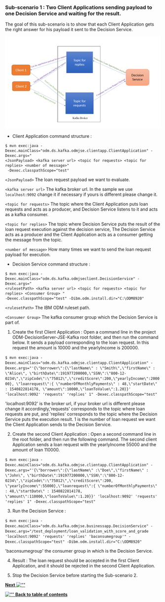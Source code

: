### Sub-scenario 1 : Two Client Applications sending payload to one Decision Service and waiting for the result.
The goal of this sub-scenario is to show that each Client Application gets the right answer for his payload it sent to the Decision Service.

![use case 1](docs/images/usecase1.png)


* Client Application command structure : 
```
$ mvn exec:java -Dexec.mainClass="odm.ds.kafka.odmjse.clientapp.ClientApplication" -Dexec.args="
<JsonPayload> <kafka server url> <topic for requests> <topic for replies> <number of message>"
 -Dexec.classpathScope="test"

```
`<JsonPayload>`  The loan request payload we want to evaluate.

`<kafka server url>` The kafka broker url. In the sample we use `localhost:9092` change it if necessary  if yours is different please change it.

`<topic for requests>` The topic where the Client Application puts loan requests and acts as a producer, and Decision Service listens to it and acts as a kafka consumer.

`<topic for replies>` The topic where Decision Service puts the result of the loan request execution against the decision service, The Decision Service acts as a producer and the Client Application acts as a consumer
getting the message from the topic. 

`<number of message>` How many times we want to send the loan request payload for execution.

* Decision Service command structure : 
```
$ mvn exec:java -Dexec.mainClass="odm.ds.kafka.odmjseclient.DecisionService" -Dexec.args="
<rulesetPath> <kafka server url> <topic for requests> <topic for replies> <Consumer Group> " 
-Dexec.classpathScope="test" -Dibm.odm.install.dir="C:\ODM8920" 

```

`<rulesetPath>` The IBM ODM ruleset path.

`<Consumer Group>` The kafka consumer group which the Decision Service is part of.
 

1. Create the first Client Application : Open a command line in the project ODM-DecisionServer-JSE-Kafka root folder, and then run the command below. It sends a payload corresponding to the loan request. In this request the amount is 10000 and 
the yearlyIncome is 200000. 

`$ mvn exec:java -Dexec.mainClass="odm.ds.kafka.odmjse.clientapp.ClientApplication" -Dexec.args="'{\"borrower\":{\"lastName\" : \"Smith\",\"firstName\" : \"Alice\", \"birthDate\":191977200000,\"SSN\":\"800-12-0234\",\"zipCode\":\"75012\",\"creditScore\":200,\"yearlyIncome\":200000},
\"loanrequest\":{ \"numberOfMonthlyPayments\" : 48,\"startDate\" : 1540822814178, \"amount\":10000,\"loanToValue\":1.20}}' 'localhost:9092' 'requests' 'replies' 1" -Dexec.classpathScope="test"`

'localhost:9092' is the broker url, if your broker url is different please change it accordingly,'requests' corresponds to the topic where loan requests are put, and 'replies' corresponds to the topic where the Decision Service puts the execution
result. 1 is the number of loan request we want the Client Application sends to the Decision Service.

 2. Create the second Client Application : Open a second command line in the root folder, and then run the following command. The second client Application sends a loan request with the yearlyIncome 55000 and the amount of loan 110000.
 
`$ mvn exec:java -Dexec.mainClass="odm.ds.kafka.odmjse.clientapp.ClientApplication" -Dexec.args="'{\"borrower\":{\"lastName\" :\"Doe\",\"firstName\" : \"John\", \"birthDate\":191977200000,\"SSN\":\"800-12-0234\",\"zipCode\":\"75012\",\"creditScore\":200,
 \"yearlyIncome\":55000},\"loanrequest\":{ \"numberOfMonthlyPayments\" : 48,\"startDate\" : 1540822814178, \"amount\":110000,\"loanToValue\":1.20}}' 'localhost:9092' 'requests' 'replies' 1" -Dexec.classpathScope="test"`
  
 3. Run the Decision Service :
 
`$ mvn exec:java -Dexec.mainClass="odm.ds.kafka.odmjse.businessapp.DecisionService" -Dexec.args="/test_deployment/loan_validation_with_score_and_grade 'localhost:9092' 'requests' 'replies' 'baconsumegroup'" -Dexec.classpathScope="test" -Dibm.odm.install.dir="C:\ODM8920" `
 
   'baconsumegroup' the consumer group in which is the Decision Service.

 
4. Result : 
The loan request should be accepted in the first Client Application, and it should be rejected in the second Client Application.

5. Stop the Decision Service before starting the Sub-scenario 2.

[**Next** ![""](../tut_cloud_getstart_ghimages/next.jpg)](../docs/chapters/subscenario2.md)

[![""](../tut_cloud_getstart_ghimages/home.jpg) **Back to table of contents**](../README.md)
